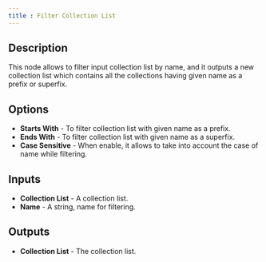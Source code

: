 ```yaml
---
title : Filter Collection List
---
```


## Description

This node allows to filter input collection list by name, and it outputs a new
collection list which contains all the collections having given name as a prefix or superfix.

## Options

- **Starts With** - To filter collection list with given name as a prefix.
- **Ends With** - To filter collection list with given name as a superfix.
- **Case Sensitive** - When enable, it allows to take into account the case
    of name while filtering.

## Inputs

- **Collection List** - A collection list.
- **Name** - A string, name for filtering.

## Outputs

- **Collection List** - The collection list.
